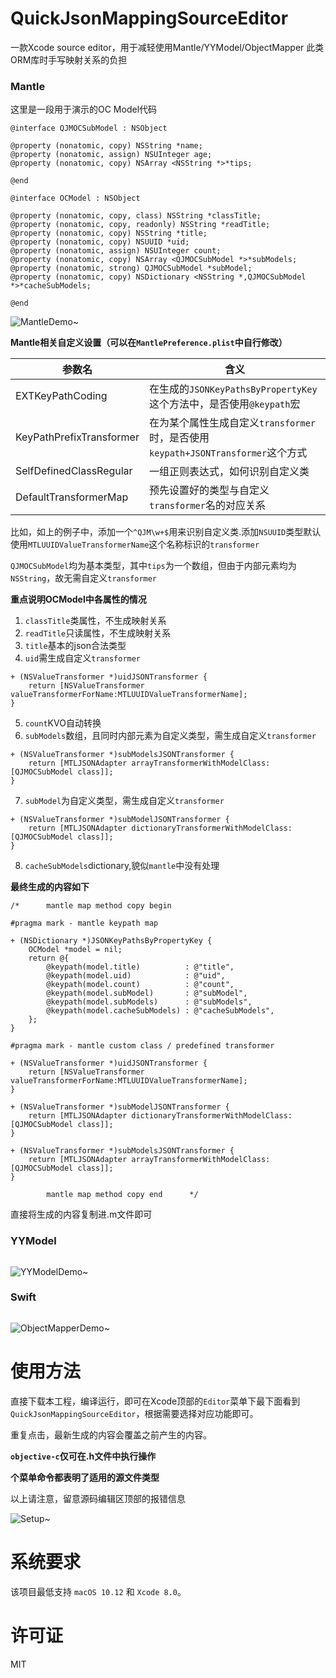 # QuickJsonMappingSourceEditor
一款Xcode source editor，用于减轻使用Mantle/YYModel/ObjectMapper 此类ORM库时手写映射关系的负担

### Mantle

这里是一段用于演示的OC Model代码
```objc
@interface QJMOCSubModel : NSObject

@property (nonatomic, copy) NSString *name;
@property (nonatomic, assign) NSUInteger age;
@property (nonatomic, copy) NSArray <NSString *>*tips;

@end

@interface OCModel : NSObject

@property (nonatomic, copy, class) NSString *classTitle;
@property (nonatomic, copy, readonly) NSString *readTitle;
@property (nonatomic, copy) NSString *title;
@property (nonatomic, copy) NSUUID *uid;
@property (nonatomic, assign) NSUInteger count;
@property (nonatomic, copy) NSArray <QJMOCSubModel *>*subModels;
@property (nonatomic, strong) QJMOCSubModel *subModel;
@property (nonatomic, copy) NSDictionary <NSString *,QJMOCSubModel *>*cacheSubModels;

@end

```
![MantleDemo~](https://github.com/willice9527/QuickJsonMappingEditor/blob/master/MantleDemo.gif)

**Mantle相关自定义设置（可以在`MantlePreference.plist`中自行修改）**

参数名 |  含义
------|------
EXTKeyPathCoding | 在生成的`JSONKeyPathsByPropertyKey`这个方法中，是否使用`@keypath`宏
KeyPathPrefixTransformer | 在为某个属性生成自定义`transformer`时，是否使用`keypath+JSONTransformer`这个方式
SelfDefinedClassRegular | 一组正则表达式，如何识别自定义类
DefaultTransformerMap | 预先设置好的类型与自定义`transformer`名的对应关系

比如，如上的例子中，添加一个`^QJM\w+$`用来识别自定义类.添加`NSUUID`类型默认使用`MTLUUIDValueTransformerName`这个名称标识的`transformer`

`QJMOCSubModel`均为基本类型，其中`tips`为一个数组，但由于内部元素均为`NSString`，故无需自定义`transformer`

**重点说明OCModel中各属性的情况**

1. `classTitle`类属性，不生成映射关系
2. `readTitle`只读属性，不生成映射关系
3. `title`基本的json合法类型
4. `uid`需生成自定义`transformer`

```objc
+ (NSValueTransformer *)uidJSONTransformer {
	return [NSValueTransformer valueTransformerForName:MTLUUIDValueTransformerName];
}
```

5. `count`KVO自动转换
6. `subModels`数组，且同时内部元素为自定义类型，需生成自定义`transformer`

```objc
+ (NSValueTransformer *)subModelsJSONTransformer {
	return [MTLJSONAdapter arrayTransformerWithModelClass:[QJMOCSubModel class]];
}
```

7. `subModel`为自定义类型，需生成自定义`transformer`

```objc
+ (NSValueTransformer *)subModelJSONTransformer {
	return [MTLJSONAdapter dictionaryTransformerWithModelClass:[QJMOCSubModel class]];
}
```

8. `cacheSubModels`dictionary,貌似`mantle`中没有处理

**最终生成的内容如下**

```objc
/*		mantle map method copy begin		

#pragma mark - mantle keypath map

+ (NSDictionary *)JSONKeyPathsByPropertyKey {
	OCModel *model = nil;
	return @{
		@keypath(model.title)          : @"title",
		@keypath(model.uid)            : @"uid",
		@keypath(model.count)          : @"count",
		@keypath(model.subModel)       : @"subModel",
		@keypath(model.subModels)      : @"subModels",
		@keypath(model.cacheSubModels) : @"cacheSubModels",
	};
}

#pragma mark - mantle custom class / predefined transformer

+ (NSValueTransformer *)uidJSONTransformer {
	return [NSValueTransformer valueTransformerForName:MTLUUIDValueTransformerName];
}

+ (NSValueTransformer *)subModelJSONTransformer {
	return [MTLJSONAdapter dictionaryTransformerWithModelClass:[QJMOCSubModel class]];
}

+ (NSValueTransformer *)subModelsJSONTransformer {
	return [MTLJSONAdapter arrayTransformerWithModelClass:[QJMOCSubModel class]];
}

		mantle map method copy end		*/
```

直接将生成的内容复制进.m文件即可
	
### YYModel
```objc

```	
![YYModelDemo~](https://github.com/willice9527/QuickJsonMappingEditor/blob/master/YYModelDemo.gif)

### Swift
```swift

```	
![ObjectMapperDemo~](https://github.com/willice9527/QuickJsonMappingEditor/blob/master/ObjectMapperDemo.gif)

使用方法
==============
直接下载本工程，编译运行，即可在Xcode顶部的`Editor`菜单下最下面看到`QuickJsonMappingSourceEditor`，根据需要选择对应功能即可。

重复点击，最新生成的内容会覆盖之前产生的内容。

**`objective-c`仅可在.h文件中执行操作**

**个菜单命令都表明了适用的源文件类型**

以上请注意，留意源码编辑区顶部的报错信息

![Setup~](https://github.com/willice9527/QuickJsonMappingEditor/blob/master/Setup.gif)


系统要求
==============
该项目最低支持 `macOS 10.12` 和 `Xcode 8.0`。


许可证
==============
MIT
